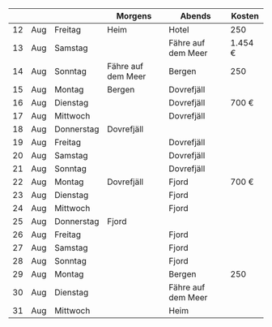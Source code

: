 |    |     |            | Morgens            | Abends             | Kosten  |
| -- | --- | ---------- | ------------------ | ------------------ | ------- |
| 12 | Aug | Freitag    | Heim               | Hotel              | 250     |
| 13 | Aug | Samstag    |                    | Fähre auf dem Meer | 1.454 € |
| 14 | Aug | Sonntag    | Fähre auf dem Meer | Bergen             | 250     |
| 15 | Aug | Montag     | Bergen             | Dovrefjäll         |         |
| 16 | Aug | Dienstag   |                    | Dovrefjäll         | 700 €   |
| 17 | Aug | Mittwoch   |                    | Dovrefjäll         |         |
| 18 | Aug | Donnerstag | Dovrefjäll         |                    |
| 19 | Aug | Freitag    |                    | Dovrefjäll         |         |
| 20 | Aug | Samstag    |                    | Dovrefjäll         |         |
| 21 | Aug | Sonntag    |                    | Dovrefjäll         |         |
| 22 | Aug | Montag     | Dovrefjäll         | Fjord              | 700 €   |
| 23 | Aug | Dienstag   |                    | Fjord              |         |
| 24 | Aug | Mittwoch   |                    | Fjord              |         |
| 25 | Aug | Donnerstag | Fjord              |                    |
| 26 | Aug | Freitag    |                    | Fjord              |         |
| 27 | Aug | Samstag    |                    | Fjord              |         |
| 28 | Aug | Sonntag    |                    | Fjord              |         |
| 29 | Aug | Montag     |                    | Bergen             | 250     |
| 30 | Aug | Dienstag   |                    | Fähre auf dem Meer |         |
| 31 | Aug | Mittwoch   |                    | Heim               |         |
